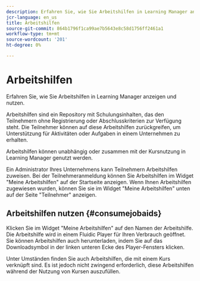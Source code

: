 ```yaml
---
description: Erfahren Sie, wie Sie Arbeitshilfen in Learning Manager anzeigen und nutzen.
jcr-language: en_us
title: Arbeitshilfen
source-git-commit: 864b1796f1ca99ae7b5643e8c58d1756ff2461a1
workflow-type: tm+mt
source-wordcount: '201'
ht-degree: 0%

---
```




# Arbeitshilfen

Erfahren Sie, wie Sie Arbeitshilfen in Learning Manager anzeigen und nutzen.

Arbeitshilfen sind ein Repository mit Schulungsinhalten, das den Teilnehmern ohne Registrierung oder Abschlusskriterien zur Verfügung steht. Die Teilnehmer können auf diese Arbeitshilfen zurückgreifen, um Unterstützung für Aktivitäten oder Aufgaben in einem Unternehmen zu erhalten.

Arbeitshilfen können unabhängig oder zusammen mit der Kursnutzung in Learning Manager genutzt werden.

Ein Administrator Ihres Unternehmens kann Teilnehmern Arbeitshilfen zuweisen. Bei der Teilnehmeranmeldung können Sie Arbeitshilfen im Widget &quot;Meine Arbeitshilfen&quot; auf der Startseite anzeigen. Wenn Ihnen Arbeitshilfen zugewiesen wurden, können Sie sie im Widget &quot;Meine Arbeitshilfen&quot; unten auf der Seite &quot;Teilnehmer&quot; anzeigen.

## Arbeitshilfen nutzen {#consumejobaids}

Klicken Sie im Widget &quot;Meine Arbeitshilfen&quot; auf den Namen der Arbeitshilfe. Die Arbeitshilfe wird in einem Fluidic Player für Ihren Verbrauch geöffnet. Sie können Arbeitshilfen auch herunterladen, indem Sie auf das Downloadsymbol in der linken unteren Ecke des Player-Fensters klicken.

Unter Umständen finden Sie auch Arbeitshilfen, die mit einem Kurs verknüpft sind. Es ist jedoch nicht zwingend erforderlich, diese Arbeitshilfen während der Nutzung von Kursen auszufüllen.

